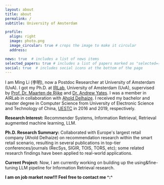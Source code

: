 ```yaml
---
layout: about
title: about
permalink: /
subtitle: University of Amsterdam

profile:
  align: right
  image: photo.png
  image_circular: true # crops the image to make it circular
  address: 

news: true  # includes a list of news items
selected_papers: true # includes a list of papers marked as "selected={true}"
social: true  # includes social icons at the bottom of the page
---
```


I am Ming Li (李明), now a Postdoc Researcher at University of Amsterdam (UvA). I got my Ph.D. at [IRLab](https://irlab.science.uva.nl/), University of Amsterdam (UvA), supervised by [Prof. Dr. Maarten de Rijke](https://staff.fnwi.uva.nl/m.derijke/) and [Dr. Andrew Yates](https://andrewyates.net/). I was a member in AIRLab in collaboration with [Ahold Delhaize](https://www.aholddelhaize.com/about/research-development/). I received my bachelor and master degree in Computer Science from University of Electronic Science and Technology of China, [UESTC](https://en.wikipedia.org/wiki/University_of_Electronic_Science_and_Technology_of_China) in 2016 and 2019, respectively.

**Research Interest:** Recommender Systems, Information Retrieval, Retrieval augmented machine learning, LLM.

**Ph.D. Research Summary:** Collaborated with Europe's largest retail company (Ahold Delhaize) on recommendation research within the smart retail scenario, resulting in several publications in top-tier conferences/journals (RecSys, SIGIR, TOIS, TORS, etc); some related research findings have been applied to real-world applications.

**Current Project:** Now, I am currently working on building up the using&fine-tuning LLM pipeline for Information Retrieval research. 

**I am on job market now!!! Feel free to contact me ^:^**

<!-- **Previous research topics:** generative adversarial network, human activity recoginition, automl powered automated negotiation and etc. -->